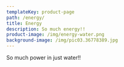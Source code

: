 ```yaml
---
templateKey: product-page
path: /energy/
title: Energy
description: So much energy!!
product-image: /img/energy-water.png
background-image: /img/pic03.36778389.jpg
---
```

So much power in just water!!
